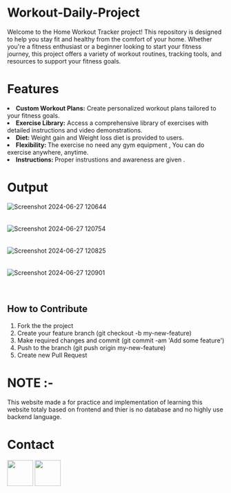 # Workout-Daily-Project
Welcome to the Home Workout Tracker project! This repository is designed to help you stay fit and healthy from the comfort of your home. Whether you're a fitness enthusiast or a beginner looking to start your fitness journey, this project offers a variety of workout routines, tracking tools, and resources to support your fitness goals.
# Features
<li><b>Custom Workout Plans:</b> Create personalized workout plans tailored to your fitness goals.</li>
<li><b>Exercise Library:</b> Access a comprehensive library of exercises with detailed instructions and video demonstrations.</li>
<li><b>Diet: </b>Weight gain and Weight loss diet is provided to users.</li>
<li><b>Flexibility: </b>The exercise no need any gym equipment , You can do exercise anywhere, anytime.</li>
<li><b>Instructions: </b>Proper instrustions and awareness are given .</li>

# Output
<p>
  
![Screenshot 2024-06-27 120644](https://github.com/user-attachments/assets/995a738a-98f0-4e2e-979d-9e22908e446b)
<br><br><br>
![Screenshot 2024-06-27 120754](https://github.com/user-attachments/assets/40d2b8f2-2089-41cb-840d-361a387de69e)
<br><br><br>
![Screenshot 2024-06-27 120825](https://github.com/user-attachments/assets/f58e8f31-488d-47eb-8deb-00711d476e14)
<br><br><br>
![Screenshot 2024-06-27 120901](https://github.com/user-attachments/assets/1e684406-d4c1-4be7-a497-cf31e5f02a00)
<br><br><br>

</p>

## How to Contribute
1. Fork the the project
2. Create your feature branch (git checkout -b my-new-feature)
3. Make required changes and commit (git commit -am 'Add some feature')
4. Push to the branch (git push origin my-new-feature)
5. Create new Pull Request

# NOTE :-
This website made a for practice and implementation of learning this website totaly based on frontend and thier is no database and no highly use backend language.

# Contact
<a href="mailto:ebrahimvpathan@gmail.com"><img src="https://github.com/gauravghongde/social-icons/blob/master/PNG/Color/Gmail.png?raw=true" width="60"></a>
<a href="www.linkedin.com/in/ibrahim-pathan-8539912b4/"><img src="https://github.com/gauravghongde/social-icons/blob/master/PNG/Color/LinkedIN.png?raw=true" width="60"></a>

